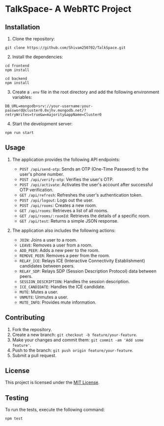 # TalkSpace- A WebRTC Project

## Installation

1. Clone the repository:
```
git clone https://github.com/Shivam250702/TalkSpace.git
```
2. Install the dependencies:
```
cd frontend
npm install

cd backend
npm install
```
3. Create a `.env` file in the root directory and add the following environment variables:
```
DB_URL=mongodb+srv://your-username:your-password@cluster0.0xjhv.mongodb.net/?retryWrites=true&w=majority&appName=Cluster0
```
4. Start the development server:
```
npm run start
```

## Usage

1. The application provides the following API endpoints:
   - `POST /api/send-otp`: Sends an OTP (One-Time Password) to the user's phone number.
   - `POST /api/verify-otp`: Verifies the user's OTP.
   - `POST /api/activate`: Activates the user's account after successful OTP verification.
   - `GET /api/refresh`: Refreshes the user's authentication token.
   - `POST /api/logout`: Logs out the user.
   - `POST /api/rooms`: Creates a new room.
   - `GET /api/rooms`: Retrieves a list of all rooms.
   - `GET /api/rooms/:roomId`: Retrieves the details of a specific room.
   - `GET /api/test`: Returns a simple JSON response.

2. The application also includes the following actions:
   - `JOIN`: Joins a user to a room.
   - `LEAVE`: Removes a user from a room.
   - `ADD_PEER`: Adds a new peer to the room.
   - `REMOVE_PEER`: Removes a peer from the room.
   - `RELAY_ICE`: Relays ICE (Interactive Connectivity Establishment) candidates between peers.
   - `RELAY_SDP`: Relays SDP (Session Description Protocol) data between peers.
   - `SESSION_DESCRIPTION`: Handles the session description.
   - `ICE_CANDIDATE`: Handles the ICE candidate.
   - `MUTE`: Mutes a user.
   - `UNMUTE`: Unmutes a user.
   - `MUTE_INFO`: Provides mute information.

## Contributing

1. Fork the repository.
2. Create a new branch: `git checkout -b feature/your-feature`.
3. Make your changes and commit them: `git commit -am 'Add some feature'`.
4. Push to the branch: `git push origin feature/your-feature`.
5. Submit a pull request.

## License

This project is licensed under the [MIT License](LICENSE).

## Testing

To run the tests, execute the following command:
```
npm test
```
